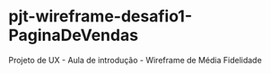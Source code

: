 # pjt-wireframe-desafio1-PaginaDeVendas
Projeto de UX - Aula de introdução - Wireframe de Média Fidelidade
